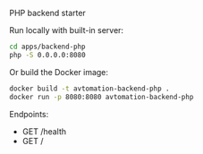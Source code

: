 PHP backend starter

Run locally with built-in server:

```bash
cd apps/backend-php
php -S 0.0.0.0:8080
```

Or build the Docker image:

```bash
docker build -t avtomation-backend-php .
docker run -p 8080:8080 avtomation-backend-php
```

Endpoints:
- GET /health
- GET /
